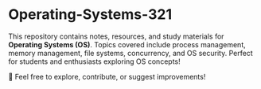 # Operating-Systems-321

This repository contains notes, resources, and study materials for **Operating Systems (OS)**. Topics covered include process management, memory management, file systems, concurrency, and OS security. Perfect for students and enthusiasts exploring OS concepts!  

📌 Feel free to explore, contribute, or suggest improvements!  
